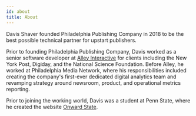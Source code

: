 ```yaml
---
id: about
title: About
---
```

Davis Shaver founded Philadelphia Publishing Company in 2018 to be the best possible technical partner for upstart publishers.

Prior to founding Philadelphia Publishing Company, Davis worked as a senior software developer at <a href="https://www.alleyinteractive.com/">Alley Interactive</a> for clients including the New York Post, Digiday, and the National Science Foundation. Before Alley, he worked at Philadelphia Media Network, where his responsibilities included creating the company's first-ever dedicated digital analytics team and revamping strategy around newsroom, product, and operational metrics reporting.

Prior to joining the working world, Davis was a student at Penn State, where he created the website <a href="https://onwardstate.com">Onward State</a>.
